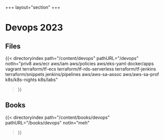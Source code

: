 +++
layout="section"
+++

# Devops 2023

## Files

{{< directoryindex 
   path="/content/devops" 
   pathURL="/devops" 
   notIn="priv8 aws/ecr aws/iam aws/policies aws/eks-yaml docker/apps vagrant terraform/tf-ecs terraform/tf-rds-serverless terraform/tf-jenkins terraform/snippets jenkins/pipelines aws/aws-sa-assoc aws/aws-sa-prof k8s/k8s-nights k8s/labs"
>}}

## Books
{{< directoryindex 
   path="/content/books/devops" 
   pathURL="/books/devops" 
   notIn="meh"
>}}
